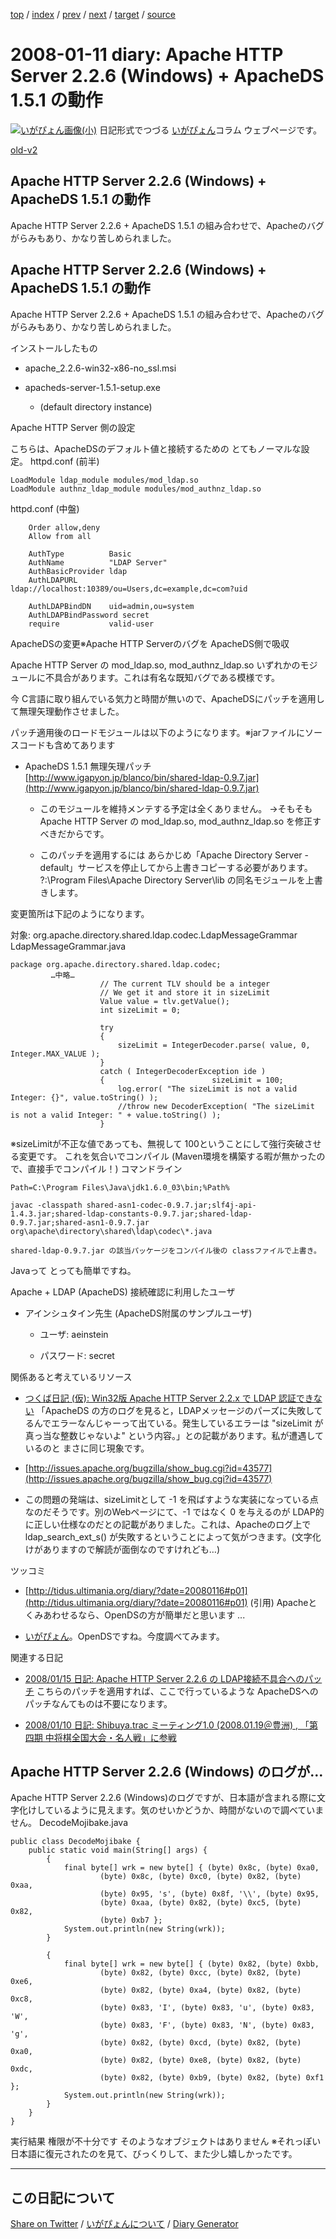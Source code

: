 [top](https://igapyon.github.io/diary/) 
 / [index](https://igapyon.github.io/diary/2008/index.html) 
 / [prev](https://igapyon.github.io/diary/2008/ig080110.html) 
 / [next](https://igapyon.github.io/diary/2008/ig080115.html) 
 / [target](https://igapyon.github.io/diary/2008/ig080111.html) 
 / [source](https://github.com/igapyon/diary/blob/gh-pages/2008/ig080111.html.src.md) 

2008-01-11 diary: Apache HTTP Server 2.2.6 (Windows) + ApacheDS 1.5.1 の動作
=====================================================================================================
[![いがぴょん画像(小)](https://igapyon.github.io/diary/images/iga200306s.jpg "いがぴょん")](https://igapyon.github.io/diary/memo/memoigapyon.html) 日記形式でつづる [いがぴょん](https://igapyon.github.io/diary/memo/memoigapyon.html)コラム ウェブページです。

[old-v2](ig080111-orig.html)

## Apache HTTP Server 2.2.6 (Windows) + ApacheDS 1.5.1 の動作

Apache HTTP Server 2.2.6 + ApacheDS 1.5.1 の組み合わせで、Apacheのバグがらみもあり、かなり苦しめられました。


## Apache HTTP Server 2.2.6 (Windows) + ApacheDS 1.5.1 の動作

Apache HTTP Server 2.2.6 + ApacheDS 1.5.1 の組み合わせで、Apacheのバグがらみもあり、かなり苦しめられました。

インストールしたもの

* apache_2.2.6-win32-x86-no_ssl.msi
  
* apacheds-server-1.5.1-setup.exe
  + (default directory instance)

Apache HTTP Server 側の設定

こちらは、ApacheDSのデフォルト値と接続するための とてもノーマルな設定。
httpd.conf (前半)

      
```
LoadModule ldap_module modules/mod_ldap.so
LoadModule authnz_ldap_module modules/mod_authnz_ldap.so
```

      
httpd.conf (中盤)

      
```
    Order allow,deny
    Allow from all

    AuthType          Basic
    AuthName          "LDAP Server"
    AuthBasicProvider ldap
    AuthLDAPURL       ldap://localhost:10389/ou=Users,dc=example,dc=com?uid

    AuthLDAPBindDN    uid=admin,ou=system
    AuthLDAPBindPassword secret
    require           valid-user
```

      

ApacheDSの変更※Apache HTTP Serverのバグを ApacheDS側で吸収

Apache HTTP Server の mod_ldap.so, mod_authnz_ldap.so いずれかのモジュールに不具合があります。これは有名な既知バグである模様です。

今 C言語に取り組んでいる気力と時間が無いので、ApacheDSにパッチを適用して無理矢理動作させました。

パッチ適用後のロードモジュールは以下のようになります。※jarファイルにソースコードも含めてあります

* ApacheDS 1.5.1 無理矢理パッチ
  [http://www.igapyon.jp/blanco/bin/shared-ldap-0.9.7.jar](http://www.igapyon.jp/blanco/bin/shared-ldap-0.9.7.jar)
  
  * このモジュールを維持メンテする予定は全くありません。
    →そもそも Apache HTTP Server の mod_ldap.so, mod_authnz_ldap.so を修正すべきだからです。
    
  * このパッチを適用するには あらかじめ「Apache Directory Server - default」サービスを停止してから上書きコピーする必要があります。
    ?:\Program Files\Apache Directory Server\lib の同名モジュールを上書きします。
  

変更箇所は下記のようになります。

対象: org.apache.directory.shared.ldap.codec.LdapMessageGrammar
LdapMessageGrammar.java

      
```
package org.apache.directory.shared.ldap.codec;
         …中略…
                    // The current TLV should be a integer
                    // We get it and store it in sizeLimit
                    Value value = tlv.getValue();
                    int sizeLimit = 0;

                    try
                    {
                        sizeLimit = IntegerDecoder.parse( value, 0, Integer.MAX_VALUE );
                    }
                    catch ( IntegerDecoderException ide )
                    {                        sizeLimit = 100;
                        log.error( "The sizeLimit is not a valid Integer: {}", value.toString() );
                        //throw new DecoderException( "The sizeLimit is not a valid Integer: " + value.toString() );
                    }
```

      
※sizeLimitが不正な値であっても、無視して 100ということにして強行突破させる変更です。
これを気合いでコンパイル (Maven環境を構築する暇が無かったので、直接手でコンパイル！)
コマンドライン

      
```
Path=C:\Program Files\Java\jdk1.6.0_03\bin;%Path%

javac -classpath shared-asn1-codec-0.9.7.jar;slf4j-api-1.4.3.jar;shared-ldap-constants-0.9.7.jar;shared-ldap-0.9.7.jar;shared-asn1-0.9.7.jar org\apache\directory\shared\ldap\codec\*.java

shared-ldap-0.9.7.jar の該当パッケージをコンパイル後の classファイルで上書き。
```

      

Javaって とっても簡単ですね。

Apache + LDAP (ApacheDS) 接続確認に利用したユーザ

* アインシュタイン先生 (ApacheDS附属のサンプルユーザ)
  
  * ユーザ: aeinstein
    
  * パスワード: secret
  

関係あると考えているリソース

* [つくば日記 (仮): Win32版 Apache HTTP Server 2.2.x で LDAP 認証できない](http://blog.tsukuba-bunko.jp/ppoi/archives/2007/11/win32_apache_ht.html)
  「ApacheDS の方のログを見ると，LDAPメッセージのパーズに失敗してるんでエラーなんじゃーって出ている。発生しているエラーは "sizeLimit
  が真っ当な整数じゃないよ" という内容。」との記載があります。私が遭遇しているのと まさに同じ現象です。
  
* [http://issues.apache.org/bugzilla/show_bug.cgi?id=43577](http://issues.apache.org/bugzilla/show_bug.cgi?id=43577)
  
* この問題の発端は、sizeLimitとして -1 を飛ばすような実装になっている点なのだそうです。別のWebページにて、-1 ではなく 0 を与えるのが
  LDAP的に正しい仕様なのだとの記載がありました。これは、Apacheのログ上で ldap_search_ext_s() が失敗するということによって気がつきます。(文字化けがありますので解読が面倒なのですけれども…)

ツッコミ

* [http://tidus.ultimania.org/diary/?date=20080116#p01](http://tidus.ultimania.org/diary/?date=20080116#p01)
  (引用) Apacheとくみあわせるなら、OpenDSの方が簡単だと思います ...
  
* [いがぴょん](http://www.igapyon.jp/igapyon/diary/memo/memoigapyon.html)。OpenDSですね。今度調べてみます。

関連する日記

* [2008/01/15 日記: Apache HTTP Server 2.2.6 の LDAP接続不具合へのパッチ](ig080115.html)
  こちらのパッチを適用すれば、ここで行っているような ApacheDSへのパッチなんてものは不要になります。
  
* [2008/01/10 日記: Shibuya.trac ミーティング1.0 (2008.01.19＠豊洲) , 「第四期 中将棋全国大会・名人戦」に参戦](ig080110.html)

## Apache HTTP Server 2.2.6 (Windows) のログが…

Apache HTTP Server 2.2.6 (Windows)のログですが、日本語が含まれる際に文字化けしているように見えます。気のせいかどうか、時間がないので調べていません。
DecodeMojibake.java

      
```
public class DecodeMojibake {
    public static void main(String[] args) {
        {
            final byte[] wrk = new byte[] { (byte) 0x8c, (byte) 0xa0,
                    (byte) 0x8c, (byte) 0xc0, (byte) 0x82, (byte) 0xaa,
                    (byte) 0x95, 's', (byte) 0x8f, '\\', (byte) 0x95,
                    (byte) 0xaa, (byte) 0x82, (byte) 0xc5, (byte) 0x82,
                    (byte) 0xb7 };
            System.out.println(new String(wrk));
        }

        {
            final byte[] wrk = new byte[] { (byte) 0x82, (byte) 0xbb,
                    (byte) 0x82, (byte) 0xcc, (byte) 0x82, (byte) 0xe6,
                    (byte) 0x82, (byte) 0xa4, (byte) 0x82, (byte) 0xc8,
                    (byte) 0x83, 'I', (byte) 0x83, 'u', (byte) 0x83, 'W',
                    (byte) 0x83, 'F', (byte) 0x83, 'N', (byte) 0x83, 'g',
                    (byte) 0x82, (byte) 0xcd, (byte) 0x82, (byte) 0xa0,
                    (byte) 0x82, (byte) 0xe8, (byte) 0x82, (byte) 0xdc,
                    (byte) 0x82, (byte) 0xb9, (byte) 0x82, (byte) 0xf1 };
            System.out.println(new String(wrk));
        }
    }
}
```

      
実行結果
権限が不十分です
      そのようなオブジェクトはありません
※それっぽい日本語に復元されたのを見て、びっくりして、また少し嬉しかったです。

----------------------------------------------------------------------------------------------------

## この日記について

[Share on Twitter](https://twitter.com/intent/tweet?hashtags=igapyon%2Cdiary%2C%E3%81%84%E3%81%8C%E3%81%B4%E3%82%87%E3%82%93&text=Apache+HTTP+Server+2.2.6+%28Windows%29+%2B+ApacheDS+1.5.1+%E3%81%AE%E5%8B%95%E4%BD%9C&url=https%3A%2F%2Figapyon.github.io%2Fdiary%2F2008%2Fig080111.html) / [いがぴょんについて](https://igapyon.github.io/diary/memo/memoigapyon.html) / [Diary Generator](https://github.com/igapyon/igapyonv3)
